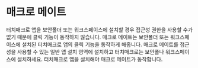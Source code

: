 # 매크로 메이트
터치매크로 앱을 보안폴더 또는 워크스페이스에 설치할 경우 접근성 권한을 사용할 수가 없기 때문에 클릭 기능이 동작하지 않습니다. 매크로 메이트는 보안폴더 또는 워크스페이스에 설치된 터치매크로 앱의 클릭 기능을 동작하게 해줍니다. 매크로 메이트를 접근성을 사용할 수 있는 일반 앱 설치 영역에 설치하고 터치매크로는 보안폴나 워크스페이스에 설치하세요. 터치매크로 앱을 설치해야 매크로 메이트가 동작합니다.
